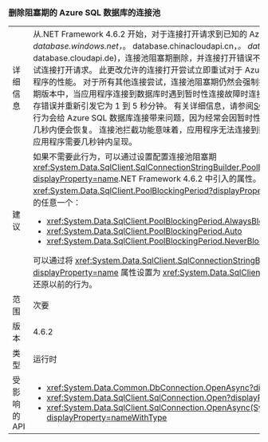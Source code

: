 ### <a name="connection-pool-blocking-period-for-azure-sql-databases-is-removed"></a>删除阻塞期的 Azure SQL 数据库的连接池

|   |   |
|---|---|
|详细信息|从.NET Framework 4.6.2 开始，对于连接打开请求到已知的 Azure SQL 数据库 (*。 database.windows.net，*。 database.chinacloudapi.cn，*。 database.usgovcloudapi.net，*。 database.cloudapi.de)，连接池阻塞期删除，并连接打开错误不会缓存。 在出现暂时连接错误后随即重试连接打开请求。 此更改允许的连接打开尝试立即重试对于 Azure SQL 数据库，从而提高云-启用应用程序的性能。 对于所有其他连接尝试，连接池阻塞期仍然会强制执行。在.NET Framework 4.6.1 和早期版本中，当应用程序连接到数据库时遇到暂时性连接故障时连接尝试不能重试速度快，因为连接池中缓存错误并重新引发它为 1 到 5 秒分钟。 有关详细信息，请参阅[SQL Server 连接池 (ADO.NET)](~/docs/framework/data/adonet/sql-server-connection-pooling.md)。 这种行为会给 Azure SQL 数据库连接带来问题，因为经常会因暂时性错误而导致连接失败，这些错误通常在几秒内便会恢复。 连接池拦截功能意味着，应用程序无法连接到数据库大量时间，即使数据库可用并且应用程序需要几秒钟内呈现。|
|建议|如果不需要此行为，可以通过设置配置连接池阻塞期<xref:System.Data.SqlClient.SqlConnectionStringBuilder.PoolBlockingPeriod?displayProperty=name>.NET Framework 4.6.2 中引入的属性。 该属性的值属于 <xref:System.Data.SqlClient.PoolBlockingPeriod?displayProperty=name> 枚举，可采用以下三个值中的任意一个：<ul><li><xref:System.Data.SqlClient.PoolBlockingPeriod.AlwaysBlock></li><li><xref:System.Data.SqlClient.PoolBlockingPeriod.Auto></li><li><xref:System.Data.SqlClient.PoolBlockingPeriod.NeverBlock></li></ul>可以通过将 <xref:System.Data.SqlClient.SqlConnectionStringBuilder.PoolBlockingPeriod?displayProperty=name> 属性设置为 <xref:System.Data.SqlClient.PoolBlockingPeriod.AlwaysBlock> 来还原以前的行为。|
|范围|次要|
|版本|4.6.2|
|类型|运行时|
|受影响的 API|<ul><li><xref:System.Data.Common.DbConnection.OpenAsync?displayProperty=nameWithType></li><li><xref:System.Data.SqlClient.SqlConnection.Open?displayProperty=nameWithType></li><li><xref:System.Data.SqlClient.SqlConnection.OpenAsync(System.Threading.CancellationToken)?displayProperty=nameWithType></li></ul>|

